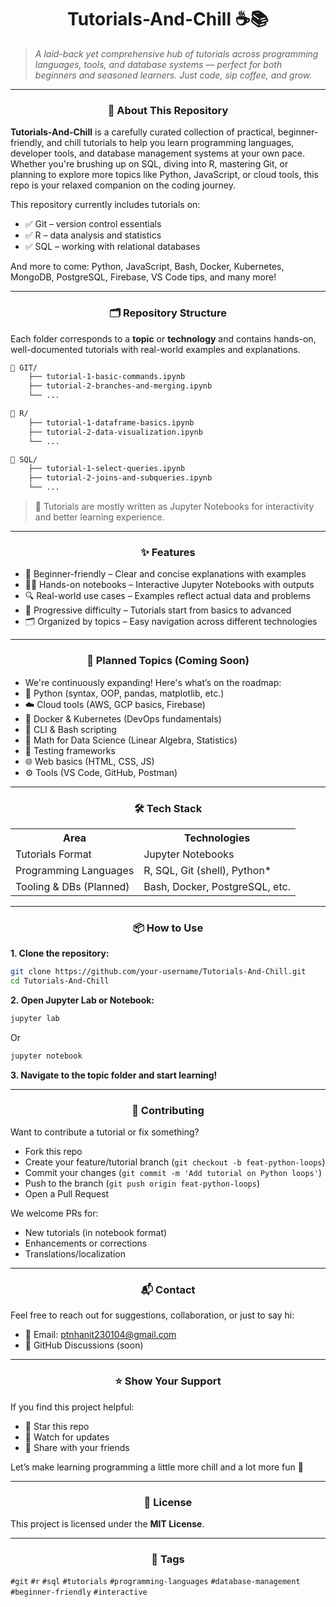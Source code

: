 # <div align="center"><strong>Tutorials-And-Chill ☕📚</strong></div>

> _A laid-back yet comprehensive hub of tutorials across programming languages, tools, and database systems — perfect for both beginners and seasoned learners. Just code, sip coffee, and grow._


---


### <div align="center">📖 About This Repository</div>

**Tutorials-And-Chill** is a carefully curated collection of practical, beginner-friendly, and chill tutorials to help you learn programming languages, developer tools, and database management systems at your own pace. Whether you're brushing up on SQL, diving into R, mastering Git, or planning to explore more topics like Python, JavaScript, or cloud tools, this repo is your relaxed companion on the coding journey.

This repository currently includes tutorials on:

- ✅ Git – version control essentials
- ✅ R – data analysis and statistics
- ✅ SQL – working with relational databases

And more to come: Python, JavaScript, Bash, Docker, Kubernetes, MongoDB, PostgreSQL, Firebase, VS Code tips, and many more!


---


### <div align="center">🗂️ Repository Structure</div>

Each folder corresponds to a **topic** or **technology** and contains hands-on, well-documented tutorials with real-world examples and explanations.

```bash
📁 GIT/
    ├── tutorial-1-basic-commands.ipynb
    ├── tutorial-2-branches-and-merging.ipynb
    └── ...

📁 R/
    ├── tutorial-1-dataframe-basics.ipynb
    ├── tutorial-2-data-visualization.ipynb
    └── ...

📁 SQL/
    ├── tutorial-1-select-queries.ipynb
    ├── tutorial-2-joins-and-subqueries.ipynb
    └── ...
```

> 📝 Tutorials are mostly written as Jupyter Notebooks for interactivity and better learning experience.


---


### <div align="center">✨ Features</div>

- 🔰 Beginner-friendly – Clear and concise explanations with examples
- 🧑‍💻 Hands-on notebooks – Interactive Jupyter Notebooks with outputs
- 🔍 Real-world use cases – Examples reflect actual data and problems
- 🧠 Progressive difficulty – Tutorials start from basics to advanced
- 🗂️ Organized by topics – Easy navigation across different technologies


---


### <div align="center">🚀 Planned Topics (Coming Soon)</div>
- We're continuously expanding! Here's what’s on the roadmap:
- 🐍 Python (syntax, OOP, pandas, matplotlib, etc.)
- ☁️ Cloud tools (AWS, GCP basics, Firebase)
- 🐳 Docker & Kubernetes (DevOps fundamentals)
- 🧰 CLI & Bash scripting
- 🧮 Math for Data Science (Linear Algebra, Statistics)
- 🧪 Testing frameworks
- 🌐 Web basics (HTML, CSS, JS)
- ⚙️ Tools (VS Code, GitHub, Postman)


---


### <div align="center">🛠 Tech Stack</div>

<p align="center">

<table>
  <tr>
    <th>Area</th>
    <th>Technologies</th>
  </tr>
  <tr>
    <td>Tutorials Format</td>
    <td>Jupyter Notebooks</td>
  </tr>
  <tr>
    <td>Programming Languages</td>
    <td>R, SQL, Git (shell), Python*</td>
  </tr>
  <tr>
    <td>Tooling &amp; DBs (Planned)</td>
    <td>Bash, Docker, PostgreSQL, etc.</td>
  </tr>
</table>

</p>


---


### <div align="center">📦 How to Use</div>

**1. Clone the repository:**

```bash
git clone https://github.com/your-username/Tutorials-And-Chill.git
cd Tutorials-And-Chill
```

**2. Open Jupyter Lab or Notebook:**

```bash
jupyter lab
```

Or

```bash
jupyter notebook
```

**3. Navigate to the topic folder and start learning!**


---


### <div align="center">🙌 Contributing</div>

Want to contribute a tutorial or fix something?

- Fork this repo
- Create your feature/tutorial branch (`git checkout -b feat-python-loops`)
- Commit your changes (`git commit -m 'Add tutorial on Python loops'`)
- Push to the branch (`git push origin feat-python-loops`)
- Open a Pull Request

We welcome PRs for:

- New tutorials (in notebook format)
- Enhancements or corrections
- Translations/localization


---


### <div align="center">📬 Contact</div>

Feel free to reach out for suggestions, collaboration, or just to say hi:

- 📧 Email: ptnhanit230104@gmail.com
- 💬 GitHub Discussions (soon)


---


### <div align="center">⭐️ Show Your Support</div>
If you find this project helpful:

- 🌟 Star this repo
- 👀 Watch for updates
- 🔁 Share with your friends

Let’s make learning programming a little more chill and a lot more fun 🚀


---


### <div align="center">📘 License</div>
This project is licensed under the <a href="https://github.com/NhanPhamThanh-IT/Tutorials-And-Chill?tab=MIT-1-ov-file" style="text-decoration: none;"><strong>MIT License</strong></a>.


---


### <div align="center">🔖 Tags</div>

`#git` `#r` `#sql` `#tutorials` `#programming-languages` `#database-management` `#beginner-friendly` `#interactive`

